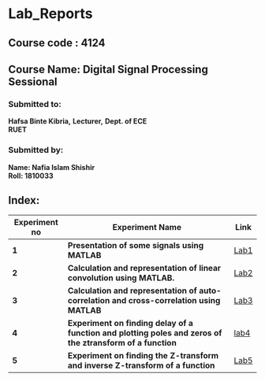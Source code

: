 # Lab_Reports
## Course code : 4124
## Course Name: Digital Signal Processing Sessional

### Submitted to:
**Hafsa Binte Kibria,**
**Lecturer,**
**Dept. of ECE**                                                                                                     
**RUET**

### Submitted by:	
**Name:  Nafia Islam Shishir**   
**Roll:    1810033**

## Index:
| Experiment no | Experiment Name | Link |
| --- | --- | --- |
| **1** | **Presentation of some signals using MATLAB** | [Lab1](https://github.com/Nafia-Shishir/Lab_Reports-4124-1810033/tree/master/Lab1) |
| **2** | **Calculation and representation of linear convolution using MATLAB.** | [Lab2](https://github.com/Nafia-Shishir/Lab_Reports-4124-1810033/tree/master/Lab2) |
| **3** | **Calculation and representation of auto-correlation and cross-correlation using MATLAB** | [Lab3](https://github.com/Nafia-Shishir/Lab_Reports-4124-1810033/tree/master/Lab3) |
| **4** | **Experiment on finding delay of a function and plotting poles and zeros of the ztransform of a function** | [lab4](https://github.com/Nafia-Shishir/Lab_Reports-4124-1810033/tree/master/Lab4) |
| **5** | **Experiment on finding the Z-transform and inverse Z-transform of a function** | [Lab5](https://github.com/Nafia-Shishir/Lab_Reports-4124-1810033/tree/master/Lab5) |
